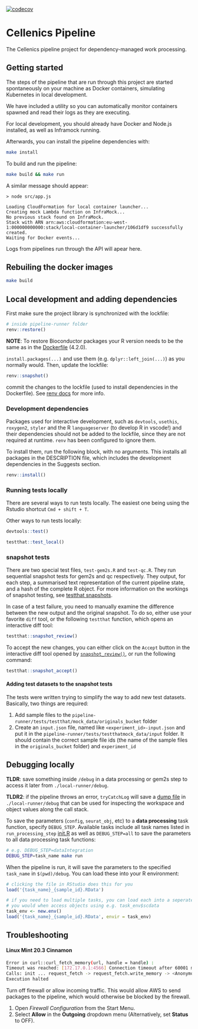 [![codecov](https://codecov.io/gh/hms-dbmi-cellenics/pipeline/branch/master/graph/badge.svg?token=kQ19q1EenW)](https://codecov.io/gh/hms-dbmi-cellenics/pipeline)
# Cellenics Pipeline

The Cellenics pipeline project for dependency-managed work processing.

## Getting started

The steps of the pipeline that are run through this project are started
spontaneously on your machine as Docker containers, simulating Kubernetes
in local development.

We have included a utility so you can automatically monitor containers spawned
and read their logs as they are executing.

For local development, you should already have Docker and Node.js installed, as well as
Inframock running.

Afterwards, you can install the pipeline dependencies with:

```bash
make install
```

To build and run the pipeline:

```bash
make build && make run
```

A similar message should appear:

```
> node src/app.js

Loading CloudFormation for local container launcher...
Creating mock Lambda function on InfraMock...
No previous stack found on InfraMock.
Stack with ARN arn:aws:cloudformation:eu-west-1:000000000000:stack/local-container-launcher/106d1df9 successfully created.
Waiting for Docker events...
```

Logs from pipelines run through the API will apear here.

## Rebuiling the docker images

```bash
make build
```

## Local development and adding dependencies

First make sure the project library is synchronized with the lockfile:

```R
# inside pipeline-runner folder
renv::restore()
```

**NOTE**: To restore Bioconductor packages your R version needs to be the same as in the [Dockerfile](pipeline-runner/Dockerfile) (4.2.0).

`install.packages(...)` and use them (e.g. `dplyr::left_join(...)`) as you normally would. Then, update the lockfile:

```R
renv::snapshot()
```

commit the changes to the lockfile (used to install dependencies in the Dockerfile). See [renv docs](https://rstudio.github.io/renv/) for more info.

### Development dependencies

Packages used for interactive development, such as `devtools`, `usethis`, `roxygen2`,
`styler` and the R `languageserver` (to develop R in vscode!) and their dependencies
should not be added to the lockfile, since they are not required at runtime. 
`renv` has been configured to ignore them. 

To install them, run the following block, with no arguments. This installs all
packages in the DESCRIPTION file, which includes the development dependencies in
the Suggests section.

```R
renv::install()
```

### Running tests locally

There are several ways to run tests locally. The easiest one being using the Rstudio
shortcut `Cmd + shift + T`.

Other ways to run tests locally:

```R
devtools::test()
```

```R
testthat::test_local()
```

### snapshot tests

There are two special test files, `test-gem2s.R` and `test-qc.R`. They run sequential
snapshot tests for gem2s and qc respectively. They output, for each step, a summarised
text representation of the current pipeline state, and a hash of the complete R
object. For more information on the workings of snapshot testing, see [testthat snapshots](https://testthat.r-lib.org/articles/snapshotting.html).

In case of a test failure, you need to manually examine the difference between
the new output and the original snapshot. To do so, either use your favorite `diff`
tool, or the following `testthat` function, which opens an interactive diff tool:

```R
testthat::snapshot_review()
```

To accept the new changes, you can either click on the `Accept` button in the interactive
diff tool opened by [`snapshot_review()`](https://testthat.r-lib.org/reference/snapshot_accept.html),
or run the following command:

```R
testthat::snapshot_accept()
```

#### Adding test datasets to the snapshot tests

The tests were written trying to simplify the way to add new test datasets.
Basically, two things are required:

1. Add sample files to the `pipeline-runner/tests/testthat/mock_data/originals_bucket` folder
2. Create an `input.json` file, named like `<experiment_id>-input.json` and put it
   in the `pipeline-runner/tests/testthatmock_data/input` folder. It should 
   contain the correct sample file ids (the name of the sample files in the
   `originals_bucket` folder) and `experiment_id`


## Debugging locally

**TLDR**: save something inside `/debug` in a data processing or gem2s step to
 access it later from `./local-runner/debug`.

 **TLDR2**: if the pipeline throws an error, `tryCatchLog` will save a [dump file](https://github.com/aryoda/tryCatchLog#how-do-i-perform-a-post-mortem-analysis-of-my-crashed-r-script) in  `./local-runner/debug` that can be used for inspecting the workspace and object values along the call stack.

To save the parameters (`config`, `seurat_obj`, etc) to a **data processing** task function, specify `DEBUG_STEP`.
Available tasks include all task names listed in `run_processing_step` [init.R](pipeline-runner/init.R#L69) as well as `DEBUG_STEP=all` 
to save the parameters to all data processing task functions:

```bash
# e.g. DEBUG_STEP=dataIntegration
DEBUG_STEP=task_name make run
```

When the pipeline is run, it will save the parameters to the specified `task_name` in `$(pwd)/debug`. You
can load these into your R environment:

```R
# clicking the file in RStudio does this for you
load('{task_name}_{sample_id}.RData')

# if you need to load multiple tasks, you can load each into a seperate environment
# you would when access objects using e.g. task_env$scdata
task_env <- new.env()
load('{task_name}_{sample_id}.RData', envir = task_env)
```

## Troubleshooting

#### Linux Mint 20.3 Cinnamon
```bash
Error in curl::curl_fetch_memory(url, handle = handle) : 
Timeout was reached: [172.17.0.1:4566] Connection timeout after 60001 ms
Calls: init ... request_fetch -> request_fetch.write_memory -> <Anonymous>
Execution halted
```
Turn off firewall or allow incoming traffic. This would allow AWS to send packages to the pipeline, which would otherwise be blocked by the firewall.

1. Open *Firewall Configuration* from the Start Menu.
2. Select **Allow** in the **Outgoing** dropdown menu (Alternatively, set **Status** to OFF). 
